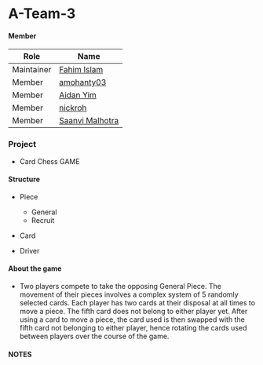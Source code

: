 # A-Team-3

#### Member

| Role       | Name                                            |
| ---------- | ----------------------------------------------- |
| Maintainer | [Fahim Islam](https://github.com/FahimIslam731) |
| Member     | [amohanty03](https://github.com/amohanty03)     |
| Member     | [Aidan Yim](https://github.com/DaCooGa)         |
| Member     | [nickroh](https://github.com/nickroh)           |
| Member     | [Saanvi Malhotra](https://github.com/malhotrasaanvi)|

### Project

* Card Chess GAME



#### Structure

* Piece
  * General
  * Recruit
* Card

* Driver

#### About the game

* Two players compete to take the opposing General Piece. The movement of their pieces involves a complex system of 5 randomly selected cards. Each player has two cards at their disposal at all times to move a piece. The fifth card does not belong to either player yet. After using a card to move a piece, the card used is then swapped with the fifth card not belonging to either player, hence rotating the cards used between players over the course of the game.


#### NOTES
